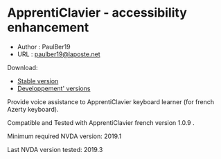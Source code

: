 # ApprentiClavier - accessibility enhancement #

* Author : PaulBer19
* URL : paulber19@laposte.net


Download:

* [Stable version][1]
* [Developpement' versions][2]


Provide voice assistance  to ApprentiClavier keyboard learner (for french Azerty keyboard).

Compatible and Tested with ApprentiClavier french version 1.0.9 .

Minimum required NVDA version:  2019.1

Last NVDA version tested:  2019.3


[1]: https://rawgit.com/paulber007/AllMyNVDAAddons/master/apprentiClavierAccessEnhancement/apprentiClavierAccessEnhancement-1.0.nvda-addon
[2]: https://github.com/paulber007/AllMyNVDAAddons/tree/master/apprentiClavierAccessEnhancement/dev
